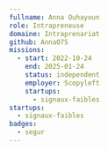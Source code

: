 ```yaml
---
fullname: Anna Ouhayoun
role: Intrapreneuse
domaine: Intraprenariat
github: AnnaO75
missions:
  - start: 2022-10-24
    end: 2025-01-24
    status: independent
    employer: Scopyleft
    startups:
      - signaux-faibles
startups:
  - signaux-faibles
badges:
  - segur
---
```

